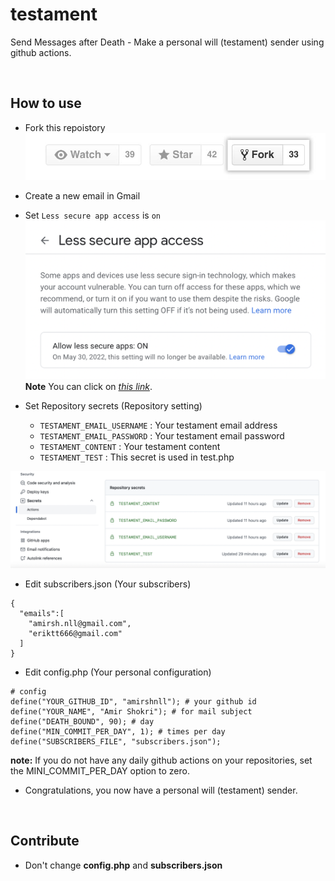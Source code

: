 # testament
Send Messages after Death - Make a personal will (testament) sender using github actions.

<br />

## How to use
- Fork this repoistory
![How to fork a repository](img/fork_button.jpeg)
- Create a new email in Gmail
- Set `Less secure app access` is `on`
![Less secure app access - (Gmail)](img/allow-less-secure-app.png)
**Note** You can click on *[this link](https://myaccount.google.com/lesssecureapps)*.

- Set Repository secrets (Repository setting)
  - `TESTAMENT_EMAIL_USERNAME` : Your testament email address
  - `TESTAMENT_EMAIL_PASSWORD` : Your testament email password
  - `TESTAMENT_CONTENT` : Your testament content
  - `TESTAMENT_TEST` : This secret is used in test.php

![Set Repository secrets](img/secrets.png)

- Edit subscribers.json (Your subscribers)
```
{
  "emails":[
    "amirsh.nll@gmail.com",
    "eriktt666@gmail.com"
  ]
}
```

- Edit config.php (Your personal configuration)
```
# config
define("YOUR_GITHUB_ID", "amirshnll"); # your github id
define("YOUR_NAME", "Amir Shokri"); # for mail subject
define("DEATH_BOUND", 90); # day
define("MIN_COMMIT_PER_DAY", 1); # times per day
define("SUBSCRIBERS_FILE", "subscribers.json");
```
**note:** If you do not have any daily github actions on your repositories, set the MINI_COMMIT_PER_DAY option to zero.

- Congratulations, you now have a personal will (testament) sender.

<br />


## Contribute
- Don't change **config.php** and **subscribers.json**
